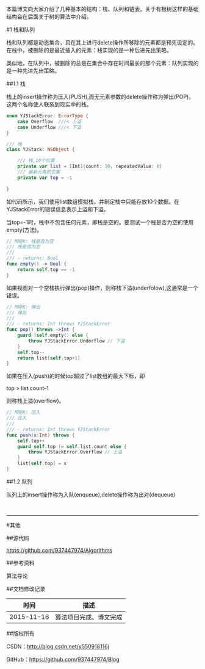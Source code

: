 本篇博文向大家介绍了几种基本的结构：栈、队列和链表。关于有根树这样的基础结构会在后面关于树的算法中介绍。

#1 栈和队列

栈和队列都是动态集合，且在其上进行delete操作所移除的元素都是预先设定的。在栈中，被删除的是最近插入的元素：栈实现的是一种后进先出策略。

类似地，在队列中，被删除的总是在集合中存在时间最长的那个元素：队列实现的是一种先进先出策略。

##1.1 栈

栈上的insert操作称为压入(PUSH),而无元素参数的delete操作称为弹出(POP)。这两个名称使人联系到现实中的栈。

```swift
enum YJStackError: ErrorType {
    case Overflow  ///< 上溢
    case Underflow ///< 下溢
}

/// 栈
class YJStack: NSObject {

    /// 栈,10个位置
    private var list = [Int](count: 10, repeatedValue: 0)
    /// 最新元素的位置
    private var top = -1
    
}
```

如代码所示，我们使用list数组模拟栈，并制定栈中只能存放10个数据。在YJStackError的错误信息表示上溢和下溢。

当top=-1时，栈中不包含任何元素，即栈是空的。要测试一个栈是否为空的使用empty(方法)。

```swift
// MARK: 栈是否为空
/// 栈是否为空
///
/// - returns: Bool
func empty() -> Bool {
    return self.top == -1
}
```

如果视图对一个空栈执行弹出(pop)操作，则称栈下溢(underfolow),这通常是一个错误。

```swift
// MARK: 弹出
/// 弹出
///
/// - returns: Int throws YJStackError
func pop() throws ->Int {
    guard !self.empty() else {
        throw YJStackError.Underflow // 下溢
    }
    self.top--
    return list[self.top+1]
}
```

如果在压入(push)的时候top超过了list数组的最大下标，即

top > list.count-1

则称栈上溢(overflow)。

```swift
// MARK: 压入
/// 压入
///
/// - returns: Int throws YJStackError
func push(x:Int) throws {
    self.top++
    guard self.top != self.list.count else {
        throw YJStackError.Overflow // 上溢
    }
    list[self.top] = x
}
```

##1.2 队列

队列上的insert操作称为入队(enqueue),delete操作称为出对(dequeue)




&#160;

----------

#其他

##源代码

https://github.com/937447974/Algorithms

##参考资料

算法导论

##文档修改记录

| 时间 | 描述 |
| ---- | ---- |
| 2015-11-16 | 算法项目完成、博文完成 |

##版权所有

CSDN：http://blog.csdn.net/y550918116j

GitHub：https://github.com/937447974/Blog